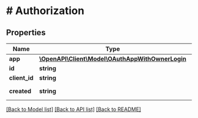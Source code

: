 # # Authorization

## Properties

Name | Type | Description | Notes
------------ | ------------- | ------------- | -------------
**app** | [**\OpenAPI\Client\Model\OAuthAppWithOwnerLogin**](OAuthAppWithOwnerLogin.md) |  | [optional]
**id** | **string** |  | [optional]
**client_id** | **string** |  | [optional]
**created** | **string** | ISO timestamp | [optional]

[[Back to Model list]](../../README.md#models) [[Back to API list]](../../README.md#endpoints) [[Back to README]](../../README.md)
